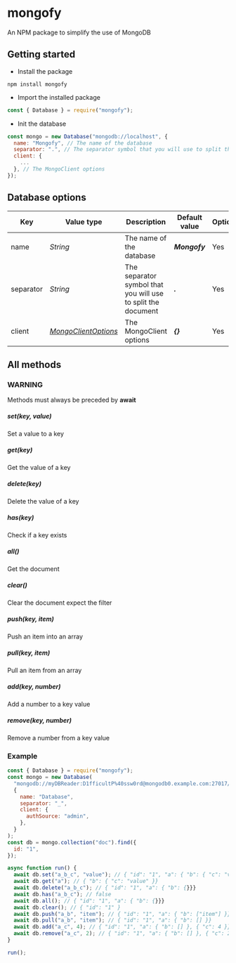 # mongofy

An NPM package to simplify the use of MongoDB

## Getting started

- Install the package

```
npm install mongofy
```

- Import the installed package

```js
const { Database } = require("mongofy");
```

- Init the database

```js
const mongo = new Database("mongodb://localhost", {
  name: "Mongofy", // The name of the database
  separator: ".", // The separator symbol that you will use to split the document
  client: {
    ...
  }, // The MongoClient options
});
```

## Database options

| **Key**   | **Value type**                                                                           | **Description**                                              | **Default value** | **Optional?** |
| --------- | ---------------------------------------------------------------------------------------- | ------------------------------------------------------------ | ----------------- | ------------- |
| name      | _String_                                                                                 | The name of the database                                     | _**Mongofy**_     | Yes           |
| separator | _String_                                                                                 | The separator symbol that you will use to split the document | _**.**_           | Yes           |
| client    | [_MongoClientOptions_](https://www.mongodb.com/docs/manual/reference/connection-string/) | The MongoClient options                                      | _**{}**_          | Yes           |

## All methods

### WARNING

Methods must always be preceded by **await**

##### set(key, value)

Set a value to a key

##### get(key)

Get the value of a key

##### delete(key)

Delete the value of a key

##### has(key)

Check if a key exists

##### all()

Get the document

##### clear()

Clear the document expect the filter

##### push(key, item)

Push an item into an array

##### pull(key, item)

Pull an item from an array

##### add(key, number)

Add a number to a key value

##### remove(key, number)

Remove a number from a key value

### Example

```js
const { Database } = require("mongofy");
const mongo = new Database(
  "mongodb://myDBReader:D1fficultP%40ssw0rd@mongodb0.example.com:27017/",
  {
    name: "Database",
    separator: "_",
    client: {
      authSource: "admin",
    },
  }
);
const db = mongo.collection("doc").find({
  id: "1",
});

async function run() {
  await db.set("a_b_c", "value"); // { "id": "1", "a": { "b": { "c": "value" }}}
  await db.get("a"); // { "b": { "c": "value" }}
  await db.delete("a_b_c"); // { "id": "1", "a": { "b": {}}}
  await db.has("a_b_c"); // false
  await db.all(); // { "id": "1", "a": { "b": {}}}
  await db.clear(); // { "id": "1" }
  await db.push("a_b", "item"); // { "id": "1", "a": { "b": ["item"] }}
  await db.pull("a_b", "item"); // { "id": "1", "a": { "b": [] }}
  await db.add("a_c", 4); // { "id": "1", "a": { "b": [] }, { "c": 4 }}
  await db.remove("a_c", 2); // { "id": "1", "a": { "b": [] }, { "c": 2 }}
}

run();
```
